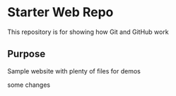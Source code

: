 # Starter Web Repo

This repository is for showing how Git and GitHub work

## Purpose

Sample website with plenty of files for demos

some changes

